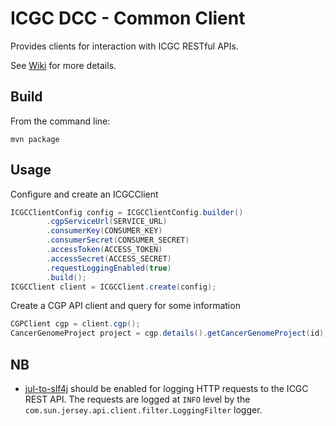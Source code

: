 ICGC DCC - Common Client
===

Provides clients for interaction with ICGC RESTful APIs.

See [Wiki](https://wiki.oicr.on.ca/display/icgcweb/Web+Development+-+ICGC+Home) for more details.

Build
---

From the command line:

	mvn package

Usage
---

Configure and create an ICGCClient

```java
ICGCClientConfig config = ICGCClientConfig.builder()
        .cgpServiceUrl(SERVICE_URL)
        .consumerKey(CONSUMER_KEY)
        .consumerSecret(CONSUMER_SECRET)
        .accessToken(ACCESS_TOKEN)
        .accessSecret(ACCESS_SECRET)
        .requestLoggingEnabled(true)
        .build();
ICGCClient client = ICGCClient.create(config);
```

Create a CGP API client and query for some information

```java
CGPClient cgp = client.cgp();
CancerGenomeProject project = cgp.details().getCancerGenomeProject(id);
```

NB
---
- [jul-to-slf4j](http://www.slf4j.org/legacy.html#jul-to-slf4j) should be enabled for logging HTTP requests to the ICGC REST API.
 The requests are logged at `INFO` level by the `com.sun.jersey.api.client.filter.LoggingFilter` logger.
